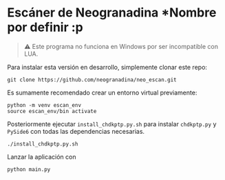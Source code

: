 # Escáner de Neogranadina *Nombre por definir :p

> :warning: Este programa no funciona en Windows por ser incompatible con LUA.

Para instalar esta versión en desarrollo, simplemente clonar este repo:

    git clone https://github.com/neogranadina/neo_escan.git

Es sumamente recomendado crear un entorno virtual previamente:

```shell
python -m venv escan_env
source escan_env/bin activate
```

Posteriormente ejecutar `install_chdkptp.py.sh` para instalar `chdkptp.py` y `PySide6` con todas las dependencias necesarias.

    ./install_chdkptp.py.sh

Lanzar la aplicación con

    python main.py

